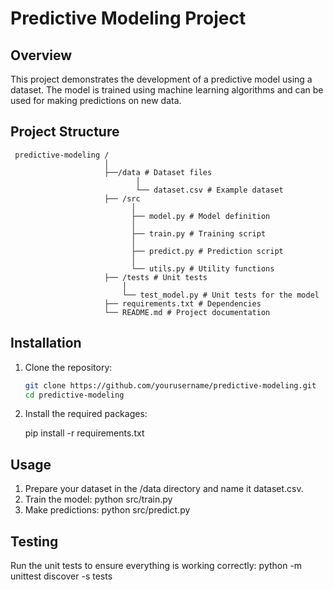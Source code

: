# Predictive Modeling Project

## Overview
This project demonstrates the development of a predictive model using a dataset. The model is trained using machine learning algorithms and can be used for making predictions on new data.

## Project Structure
     predictive-modeling / 
                         │ 
                         ├──/data # Dataset files
                                │ 
                                └── dataset.csv # Example dataset 
                         ├── /src 
                               │ 
                               ├── model.py # Model definition 
                               │ 
                               ├── train.py # Training script 
                               │ 
                               ├── predict.py # Prediction script 
                               │ 
                               └── utils.py # Utility functions
                         ├── /tests # Unit tests 
                             │ 
                             └── test_model.py # Unit tests for the model 
                         ├── requirements.txt # Dependencies 
                         └── README.md # Project documentation

## Installation
1. Clone the repository:
   ```bash
   git clone https://github.com/yourusername/predictive-modeling.git
   cd predictive-modeling
   
2. Install the required packages:
   
    pip install -r requirements.txt
   
## Usage   
   
1. Prepare your dataset in the /data directory and name it dataset.csv.
2. Train the model:
     python src/train.py
3. Make predictions:
    python src/predict.py

## Testing

Run the unit tests to ensure everything is working correctly:
  python -m unittest discover -s tests

                    
